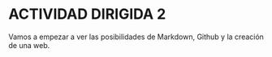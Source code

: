 # ACTIVIDAD DIRIGIDA 2

Vamos a empezar a ver las posibilidades de Markdown, Github y la creación de una web.

